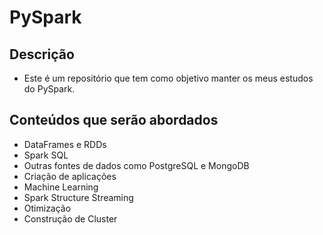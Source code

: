 # PySpark

## **Descrição**

- Este é um repositório que tem como objetivo manter os meus estudos do PySpark.

## **Conteúdos que serão abordados**
- DataFrames e RDDs
- Spark SQL
- Outras fontes de dados como PostgreSQL e MongoDB
- Criação de aplicações
- Machine Learning
- Spark Structure Streaming
- Otimização
- Construção de Cluster
